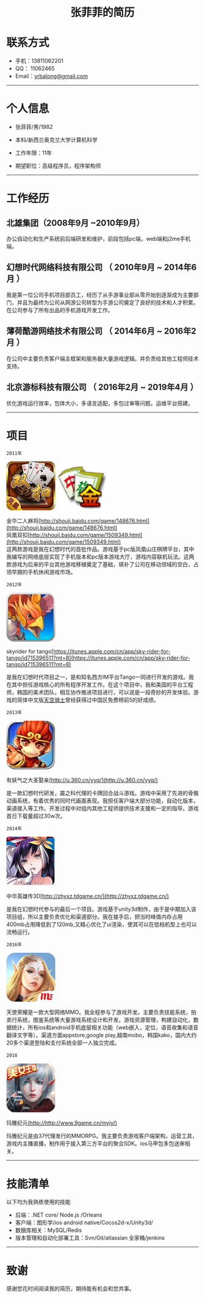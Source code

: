 # <center>张菲菲的简历</center>


# 联系方式

- 手机：13811062201
- QQ： 11062465
- Email：yrbalong@gmail.com 

---

# 个人信息						

 - 张菲菲/男/1982                      
 - 本科/新西兰奥克兰大学计算机科学 
 - 工作年限：11年

 - 期望职位：高级程序员，程序架构师

---

# 工作经历
## 北雄集团（2008年9月 ~2010年9月）

办公自动化和生产系统前后端研发和维护，前段包括pc端，web端和j2me手机端。

## 幻想时代网络科技有限公司 （ 2010年9月 ~ 2014年6月 ）

我是第一位公司手机项目部员工，经历了从手游事业部从零开始到逐渐成为主要部门，并且为最终为公司从网游公司转型为手游公司奠定了良好的技术和人才积累。在公司参与了所有出品的手机游戏开发工作。
 
## 薄荷酷游网络技术有限公司 （ 2014年6月 ~ 2016年2月 ）

在公司中主要负责客户端主框架和服务器大量游戏逻辑。并负责给其他工程师技术支持。

## 北京游标科技有限公司 （ 2016年2月 ~ 2019年4月 ）

优化游戏运行效率，包体大小，多语言适配，多包过审等问题。运维平台搭建。
 
---

# 项目
`2011年`

![](https://github.com/zhiaiyrb/CV/blob/master/img/1.bmp)
![](https://github.com/zhiaiyrb/CV/blob/master/img/2.bmp)

金华二人麻将[http://shouji.baidu.com/game/148676.html](http://shouji.baidu.com/game/148676.html)  
凤凰双扣[http://shouji.baidu.com/game/1509349.html](http://shouji.baidu.com/game/1509349.html)  
这两款游戏是我在幻想时代的首批作品。游戏基于pc版凤凰山庄棋牌平台，其中我编写的网络底层实现了手机版本和pc版本游戏大厅，游戏内容联机玩法。这两款游戏为后来的平台其他游戏移植奠定了基础，填补了公司在移动领域的空白，占领早期的手机休闲游戏市场。

`2012年`

![](https://github.com/zhiaiyrb/CV/blob/master/img/3.bmp)

skyrider for tango[https://itunes.apple.com/cn/app/sky-rider-for-tango/id715396511?mt=8](https://itunes.apple.com/cn/app/sky-rider-for-tango/id715396511?mt=8)

是我在幻想时代项目之一，是和知名西方IM平台Tango一同进行开发的游戏。我在其中担任游戏核心的所有程序开发工作。在这个项目中，我和美国的平台工程师，韩国的美术团队，相互协作推进项目进行，可以说是一段奇妙的开发体验。游戏的简体中文版[天空骑士](https://itunes.apple.com/cn/app/tian-kong-qi-shi-zhong-wen-ban/id635711566?mt=8)曾经获得过中国区免费榜前5的好成绩。

`2013年`

![](https://github.com/zhiaiyrb/CV/blob/master/img/4.bmp)

有妖气之大圣娶亲[http://u.360.cn/yyq/](http://u.360.cn/yyq/)

是一款幻想时代研发，晨之科代理的卡牌回合战斗游戏。游戏中采用了先进的骨骼动画系统，有着优秀的同时代画面表现。我担任客户端大部分功能，自动化版本，渠道接入等工作。开发过程中对组内其他工程师提供技术支援和一定的指导。游戏首日下载量超过30w次。


`2014年`

![](https://github.com/zhiaiyrb/CV/blob/master/img/5.bmp)

中华英雄传3D[http://zhyxz.tdgame.cn/](http://zhyxz.tdgame.cn/)

是我在幻想时代参与的最后一个项目。游戏基于unity3d制作，由于是中期加入该项目组，所以主要负责优化和渠道部分。我在接手后，把当时峰值内存占用400mb占用降低到了120mb,又精心优化了ui渲染，使其可以在低档机型上也可以流畅运行。

`2016年`

![](https://github.com/zhiaiyrb/CV/blob/master/img/6.bmp)

天使荣耀是一款大型网络MMO。我全程参与了游戏开发。主要负责技能系统，拍卖行系统，图鉴系统等大量游戏系统设计和开发。游戏资源管理，构建自动化，数据统计，所有ios和android手机底层相关功能（web嵌入，定位，语音收集和语音翻译文字等）。渠道方面appstore,google play,越南mobo，韩国kako，国内大约20多个渠道登陆和支付系统全部一人独立完成。


`2018`

![](https://github.com/zhiaiyrb/CV/blob/master/img/7.png)

玛雅纪元[(http://http://www.9game.cn/myjy/)](http://http://www.9game.cn/myjy/)

玛雅纪元是由37代理发行的MMORPG。我主要负责游戏客户端架构，运营工具，游戏内主播直播，制作用于接入第三方平台的聚合SDK。ios马甲包多包送审相关。


---
# 技能清单

以下均为我熟练使用的技能

- 后端：.NET core/ Node.js /Orleans
- 客户端：图形学/ios android native/Cocos2d-x/Unity3d/
- 数据库相关：MySQL/Redis
- 版本管理和自动化部署工具：Svn/Git/atlassian 全家桶/jenkins

---

# 致谢
感谢您花时间阅读我的简历，期待能有机会和您共事。
